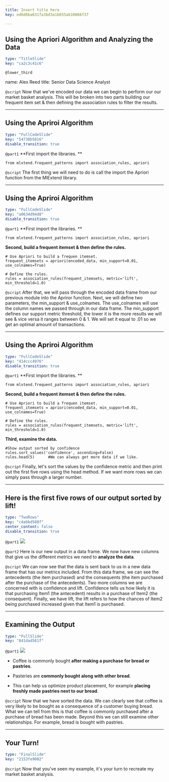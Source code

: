 ```yaml
---
title: Insert title here
key: ed6d6ba631fa3bd3a1b655ab10066f37

---
```

## Using the Apriori Algorithm and Analyzing the Data

```yaml
type: "TitleSlide"
key: "ca2c3c41c6"
```

`@lower_third`

name: Alex Reed
title: Senior Data Science Analyst


`@script`
Now that we've encoded our data we can begin to perform our our market basket analysis. This will be broken into two parts building our frequent item set & then defining the association rules to filter the results.


---
## Using the Apriroi Algorithm

```yaml
type: "FullCodeSlide"
key: "54738b5816"
disable_transition: true
```

`@part1`
**First import the libraries.
**
```
from mlxtend.frequent_patterns import association_rules, apriori
```


`@script`
The first thing we will need to do is call the import the Apriori function from the MlExtend library.


---
## Using the Apriroi Algorithm

```yaml
type: "FullCodeSlide"
key: "a0634d94d8"
disable_transition: true
```

`@part1`
**First import the libraries.
**
```
from mlxtend.frequent_patterns import association_rules, apriori
```

**Second, build a frequent itemset & then define the rules.**
```
# Use Apriori to build a frequen itemset.
frequent_itemsets = apriori(encoded_data, min_support=0.01, use_colnames=True)

# Define the rules.
rules = association_rules(frequent_itemsets, metric='lift', min_threshold=1.0)
```


`@script`
After that, we will pass through the encoded data frame from our previous module into the Apriror function. Next, we will define two parameters, the min_support & use_colnames. The use_colnames will use the column names we passed through in our data frame. The min_support defines our support metric threshold, the lower it is the more results we will see & vice versa it ranges between 0 & 1. We will set it equal to .01 so we get an optimal amount of transactions.


---
## Using the Apriroi Algorithm

```yaml
type: "FullCodeSlide"
key: "414ccc4976"
disable_transition: true
```

`@part1`
**First import the libraries.
**
```
from mlxtend.frequent_patterns import association_rules, apriori
```

**Second, build a frequent itemset & then define the rules.**
```
# Use Apriori to build a frequen itemset.
frequent_itemsets = apriori(encoded_data, min_support=0.01, use_colnames=True)

# Define the rules.
rules = association_rules(frequent_itemsets, metric='lift', min_threshold=1.0)
```

**Third, examine the data.**
```
#Show output sorted by confidence
rules.sort_values('confidence', ascending=False)
rules.head(5)      #We can always get more data if we like.
```


`@script`
Finally, let's sort the values by the confidence metric and then print out the first five rows using the head method. If we want more rows we can simply pass through a larger number.


---
## Here is the first five rows of our output sorted by lift!

```yaml
type: "TwoRows"
key: "c4abbd588f"
center_content: false
disable_transition: true
```

`@part1`
![](https://assets.datacamp.com/production/repositories/4596/datasets/5ba5f408d6fd1c02e16795e92b20c824d750330f/Annotation%202019-02-03%20072320.jpg)


`@part2`
Here is our new output in a data frame. We now have new columns that give us the different metrics we need to **analyze the data**.


`@script`
We can now see that the data is sent back to us in a new data frame that has our metrics included. From this data frame, we can see the antecedents (the item purchased) and the consequents (the item purchased after the purchase of the antecedents). Two more columns we are concerned with is confidence and lift. Confidence tells us how likely it is that purchasing Item1 (the antecedent) results in a purchase of Item2 (the consequent). Finally, we have lift, the lift refers to how the chances of Item2 being purchased increased given that Item1 is purchased.


---
## Examining the Output

```yaml
type: "FullSlide"
key: "841dad561f"
```

`@part1`
![](https://assets.datacamp.com/production/repositories/4596/datasets/5ba5f408d6fd1c02e16795e92b20c824d750330f/Annotation%202019-02-03%20072320.jpg)
 
- Coffee is commonly bought **after making a purchase for bread or pastries**.

- Pasteries are **commonly bought along with other bread**.

- This can help us optimize product placement, for example **placing freshly made pastries next to our bread**.


`@script`
Now that we have sorted the data. We can clearly see that coffee is very likely to be bought as a consequence of a customer buying bread. What we can tell from this is that coffee is commonly purchased after a purchase of bread has been made. Beyond this we can still examine other relationships. For example, bread is bought with pastries.


---
## Your Turn!

```yaml
type: "FinalSlide"
key: "2153fe9002"
```

`@script`
Now that you've seen my example, it's your turn to recreate my market basket analysis.

